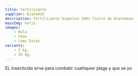 ```yaml
---
title: Fertilizante
supplier: DiatomiD
description: Fertilizante Organico 100% Tierra de Diatomeas
mainImg: holis
images: 
    - Hola
    - Chau
    - Como Estas
variants: 
    - 2 kg.
    - 25 kg.
---
```

EL insecticida sirve para combatir cualñquier plaga y que se yo 
